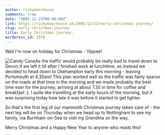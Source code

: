 ```yaml
---
author: rickymoorhouse
comments: true
date: "2005-12-23T00:00:00Z"
link: https://rickymoorhouse.uk/2005/12/23/early-christmas-journey/
slug: early-christmas-journey
title: Early Christmas journey.
wordpress_id: 1570
---
```


Well I'm now on holiday for Christmas - Yippee!





![Candy Cane](/ricky/images/candy.png)As the traffic would probably be really bad to travel down to Devon if we left it till after I finished work at lunchtime, so instead we decided to head down to Okehampton early this morning - leaving Portsmouth at 4.30am! This plan worked well as the traffic was fairly sparse on the roads at that time in the morning and we made probably the best time ever for the journey, arriving at about 7.30 in time for coffee and breakfast :).  I quite like travelling at the early hours of the morning, but it was surprising today how late it was before it started to get lighter.
  

  

So that's the first leg of our mammoth Christmas journey taken care of - the next leg will be on Thursday when we head up to Nottingham to see my family, via Burnham-on-Sea to visit my Grandma on the way.
  

  

Merry Christmas and a Happy New Year to anyone who reads this!
